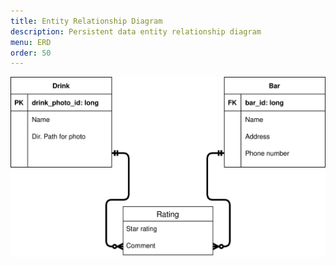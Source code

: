 ```yaml
---
title: Entity Relationship Diagram
description: Persistent data entity relationship diagram
menu: ERD
order: 50
---
```


[![Entity Relationship Diagram](img/svg-png/erd.svg)](img/pdf/erd.pdf)
